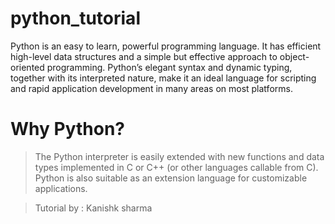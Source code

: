 # python_tutorial

Python is an easy to learn, powerful programming language. It has efficient high-level data structures and a simple but effective approach to object-oriented programming. Python’s elegant syntax and dynamic typing, together with its interpreted nature, make it an ideal language for scripting and rapid application development in many areas on most platforms.

# Why Python?

> The Python interpreter is easily extended with new functions and data types implemented in C or C++ (or other languages callable from C). Python is also suitable as an extension language for customizable applications.

> Tutorial by : Kanishk sharma
 
